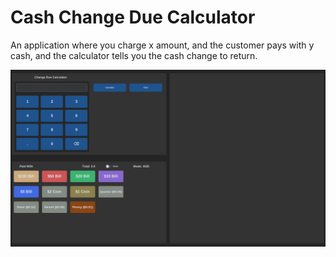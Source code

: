 # Cash Change Due Calculator
An application where you charge x amount, and the customer pays with y cash, and the calculator tells you the cash change to return.

<img src="./preview.png"/>
